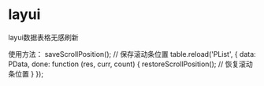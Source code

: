 # layui
layui数据表格无感刷新

使用方法：
         saveScrollPosition(); // 保存滚动条位置
         table.reload('PList', {
               data: PData,
               done: function (res, curr, count) {
                    restoreScrollPosition(); // 恢复滚动条位置
               }
         });
